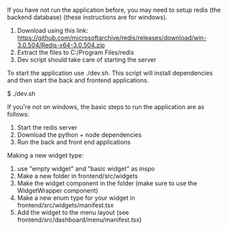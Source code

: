 If you have not run the application before, you may need to setup redis (the backend database) (these instructions are for windows). 
1. Download using this link: https://github.com/microsoftarchive/redis/releases/download/win-3.0.504/Redis-x64-3.0.504.zip
2. Extract the files to C:/Program Files/redis
3. Dev script should take care of starting the server

To start the application use ./dev.sh. This script will install dependencies and then start the back and frontend applications. 

$ ./dev.sh

If you're not on windows, the basic steps to run the application are as follows: 
1. Start the redis server
2. Download the python + node dependencies 
3. Run the back and front end applications

Making a new widget type: 
1. use "empty widget" and "basic widget" as inspo
2. Make a new folder in frontend/src/widgets
3. Make the widget component in the folder (make sure to use the WidgetWrapper component)
4. Make a new enum type for your widget in frontend/src/widgets/manifest.tsx
5. Add the widget to the menu layout (see frontend/src/dashboard/menu/manifest.tsx)